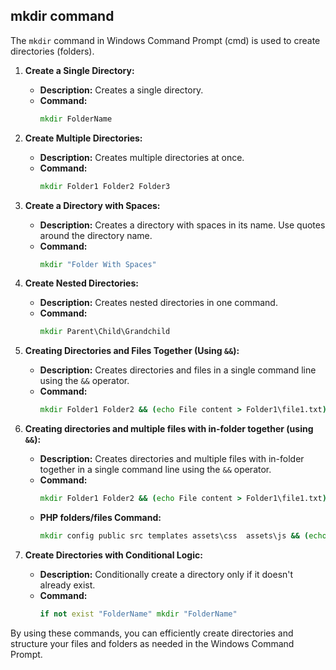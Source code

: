 ## mkdir command

The `mkdir` command in Windows Command Prompt (cmd) is used to create directories (folders). 


1. **Create a Single Directory:**
   - **Description:** Creates a single directory.
   - **Command:**
     ```cmd
     mkdir FolderName
     ```


2. **Create Multiple Directories:**
   - **Description:** Creates multiple directories at once.
   - **Command:**
     ```cmd
     mkdir Folder1 Folder2 Folder3
     ```

3. **Create a Directory with Spaces:**
   - **Description:** Creates a directory with spaces in its name. Use quotes around the directory name.
   - **Command:**
     ```cmd
     mkdir "Folder With Spaces"
     ```


4. **Create Nested Directories:**
   - **Description:** Creates nested directories in one command.
   - **Command:**
     ```cmd
     mkdir Parent\Child\Grandchild
     ```



5. **Creating Directories and Files Together (Using `&&`):**
   - **Description:** Creates directories and files in a single command line using the `&&` operator.
   - **Command:**
     ```cmd
     mkdir Folder1 Folder2 && (echo File content > Folder1\file1.txt) && (echo File content > Folder2\file2.txt)
     ```


6. **Creating directories and multiple files with in-folder together (using `&&`):**
   - **Description:** Creates directories and  multiple files with in-folder together in a single command line using the `&&` operator.
   - **Command:**
     ```cmd
     mkdir Folder1 Folder2 && (echo File content > Folder1\file1.txt) && (echo File content > Folder1\file2.txt) && (echo File content > Folder2\file1.txt) && (echo File content > Folder2\file2.txt)
     ```
   - **PHP folders/files Command:**
     ```cmd
     mkdir config public src templates assets\css  assets\js && (echo ^<?php // config ^> > config\database.php) && (echo ^<?php // public ^> > public\index.php) && (echo ^<?php // public ^> > public\login.php) && (echo ^<?php // public ^> > public\dashboard.php) && (echo ^<?php // src ^> > src\auth.php) && (echo ^<?php // src ^> > src\user.php) && (echo ^<?php // templates ^> > templates\header.php) && (echo ^<?php // templates ^> > templates\footer.php)&& (echo ^<?php // templates ^> > templates\login_form.php)&& (echo ^<?php // templates ^> > templates\dashboard.php) && (echo ^<?php // css ^> > assets\css\style.css) && (echo ^<?php // js ^> > assets\js\script.js)
     ```


7. **Create Directories with Conditional Logic:**
   - **Description:** Conditionally create a directory only if it doesn't already exist.
   - **Command:**
     ```cmd
     if not exist "FolderName" mkdir "FolderName"
     ```


By using these commands, you can efficiently create directories and structure your files and folders as needed in the Windows Command Prompt.
